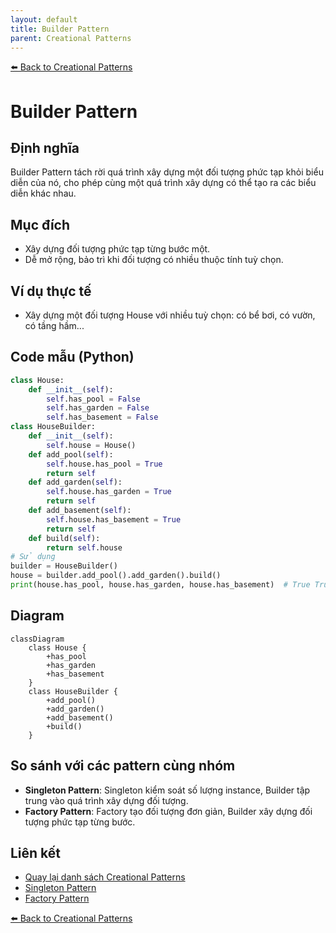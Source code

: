 ```yaml
---
layout: default
title: Builder Pattern
parent: Creational Patterns
---
```


[⬅️ Back to Creational Patterns](/system-design-pattern/creational)

# Builder Pattern

## Định nghĩa
Builder Pattern tách rời quá trình xây dựng một đối tượng phức tạp khỏi biểu diễn của nó, cho phép cùng một quá trình xây dựng có thể tạo ra các biểu diễn khác nhau.

## Mục đích
- Xây dựng đối tượng phức tạp từng bước một.
- Dễ mở rộng, bảo trì khi đối tượng có nhiều thuộc tính tuỳ chọn.

## Ví dụ thực tế
- Xây dựng một đối tượng House với nhiều tuỳ chọn: có bể bơi, có vườn, có tầng hầm...

## Code mẫu (Python)
```python
class House:
    def __init__(self):
        self.has_pool = False
        self.has_garden = False
        self.has_basement = False
class HouseBuilder:
    def __init__(self):
        self.house = House()
    def add_pool(self):
        self.house.has_pool = True
        return self
    def add_garden(self):
        self.house.has_garden = True
        return self
    def add_basement(self):
        self.house.has_basement = True
        return self
    def build(self):
        return self.house
# Sử dụng
builder = HouseBuilder()
house = builder.add_pool().add_garden().build()
print(house.has_pool, house.has_garden, house.has_basement)  # True True False
```

## Diagram
```mermaid
classDiagram
    class House {
        +has_pool
        +has_garden
        +has_basement
    }
    class HouseBuilder {
        +add_pool()
        +add_garden()
        +add_basement()
        +build()
    }
```

## So sánh với các pattern cùng nhóm
- **Singleton Pattern**: Singleton kiểm soát số lượng instance, Builder tập trung vào quá trình xây dựng đối tượng.
- **Factory Pattern**: Factory tạo đối tượng đơn giản, Builder xây dựng đối tượng phức tạp từng bước.

## Liên kết
- [Quay lại danh sách Creational Patterns](/system-design-pattern/creational)
- [Singleton Pattern](/system-design-pattern/creational/singleton)
- [Factory Pattern](/system-design-pattern/creational/factory) 

[⬅️ Back to Creational Patterns](/system-design-pattern/creational) 